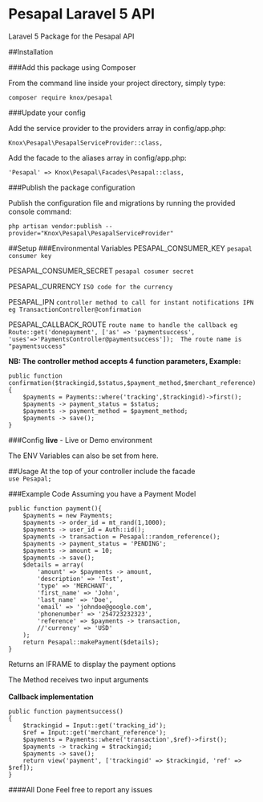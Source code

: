 # Pesapal Laravel 5 API
Laravel 5 Package for the Pesapal API

##Installation

###Add this package using Composer

From the command line inside your project directory, simply type:

`composer require knox/pesapal`

###Update your config

Add the service provider to the providers array in config/app.php:

`Knox\Pesapal\PesapalServiceProvider::class,`

Add the facade to the aliases array in config/app.php:

`'Pesapal' => Knox\Pesapal\Facades\Pesapal::class,` 

###Publish the package configuration

Publish the configuration file and migrations by running the provided console command:

`php artisan vendor:publish --provider="Knox\Pesapal\PesapalServiceProvider"`

##Setup
###Environmental Variables
PESAPAL\_CONSUMER\_KEY `pesapal consumer key`<br/>

PESAPAL\_CONSUMER\_SECRET `pesapal cosumer secret`<br/>

PESAPAL\_CURRENCY `ISO code for the currency`<br/>

PESAPAL\_IPN `controller method to call for instant notifications IPN eg TransactionController@confirmation`<br/>

PESAPAL\_CALLBACK_ROUTE `route name to handle the callback eg Route::get('donepayment', ['as' => 'paymentsuccess', 'uses'=>'PaymentsController@paymentsuccess']);  The route name is "paymentsuccess"`<br/>

<b>NB: The controller method accepts 4 function parameters, Example:</b>

```
public function confirmation($trackingid,$status,$payment_method,$merchant_reference)
{
	$payments = Payments::where('tracking',$trackingid)->first();
    $payments -> payment_status = $status;
    $payments -> payment_method = $payment_method;
    $payments -> save();
}       
```

###Config
<b>live</b> - Live or Demo environment<br/>

The ENV Variables can also be set from here.

##Usage
At the top of your controller include the facade<br/>
`use Pesapal;`

###Example Code
Assuming you have a Payment Model <br/>

```
public function payment(){     
    $payments = new Payments;
	$payments -> order_id = mt_rand(1,1000);
    $payments -> user_id = Auth::id();
    $payments -> transaction = Pesapal::random_reference();
    $payments -> payment_status = 'PENDING';
    $payments -> amount = 10;
    $payments -> save();
    $details = array(
        'amount' => $payments -> amount,
        'description' => 'Test',
        'type' => 'MERCHANT',
        'first_name' => 'John',
        'last_name' => 'Doe',
        'email' => 'johndoe@google.com', 
        'phonenumber' => '254723232323',
        'reference' => $payments -> transaction,
        //'currency' => 'USD'
    );
    return Pesapal::makePayment($details);
}
```
Returns an IFRAME to display the payment options
<br/>

The Method receives two input arguments<br/><br/>
<b>Callback implementation</b><br/>

```
public function paymentsuccess()
{
    $trackingid = Input::get('tracking_id');
    $ref = Input::get('merchant_reference');
	$payments = Payments::where('transaction',$ref)->first();
    $payments -> tracking = $trackingid;
    $payments -> save();
    return view('payment', ['trackingid' => $trackingid, 'ref' => $ref]);
}
```

####All Done
Feel free to report any issues


